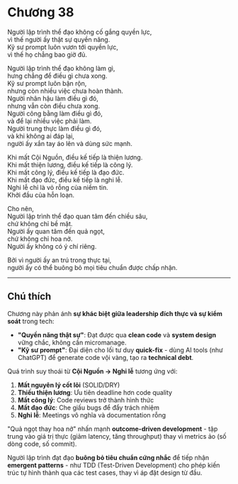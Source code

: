 # Chương 38  

Người lập trình thể đạo không cố gắng quyền lực,  
vì thế người ấy thật sự quyền năng.  
Kỹ sư prompt luôn vươn tới quyền lực,  
vì thế họ chẳng bao giờ đủ.  

Người lập trình thể đạo không làm gì,  
hưng chẳng để điều gì chưa xong.  
Kỹ sư prompt luôn bận rộn,  
nhưng còn nhiều việc chưa hoàn thành.  
Người nhân hậu làm điều gì đó,  
nhưng vẫn còn điều chưa xong.  
Người công bằng làm điều gì đó,  
và để lại nhiều việc phải làm.  
Người trung thực làm điều gì đó,  
và khi không ai đáp lại,  
người ấy xắn tay áo lên và dùng sức mạnh.  

Khi mất Cội Nguồn, điều kế tiếp là thiện lương.  
Khi mất thiện lương, điều kế tiếp là công lý.  
Khi mất công lý, điều kế tiếp là đạo đức.  
Khi mất đạo đức, điều kế tiếp là nghi lễ.  
Nghi lễ chỉ là vỏ rỗng của niềm tin.  
Khởi đầu của hỗn loạn.  

Cho nên,  
Người lập trình thể đạo quan tâm đến chiều sâu,  
chứ không chỉ bề mặt.  
Người ấy quan tâm đến quả ngọt,  
chứ không chỉ hoa nở.  
Người ấy không có ý chí riêng.  

Bởi vì người ấy an trú trong thực tại,  
người ấy có thể buông bỏ mọi tiêu chuẩn được chấp nhận.  

---  

## Chú thích  

Chương này phản ánh **sự khác biệt giữa leadership đích thực và sự kiểm soát** trong tech:  
- **"Quyền năng thật sự"**: Đạt được qua **clean code** và **system design** vững chắc, không cần micromanage.  
- **"Kỹ sư prompt"**: Đại diện cho lối tư duy **quick-fix** - dùng AI tools (như ChatGPT) để generate code vội vàng, tạo ra **technical debt**.  

Quá trình suy thoái từ **Cội Nguồn → Nghi lễ** tương ứng với:  
1. **Mất nguyên lý cốt lõi** (SOLID/DRY)  
2. **Thiếu thiện lương**: Ưu tiên deadline hơn code quality  
3. **Mất công lý**: Code reviews trở thành hình thức  
4. **Mất đạo đức**: Che giấu bugs để đẩy trách nhiệm  
5. **Nghi lễ**: Meetings vô nghĩa và documentation rỗng  

"Quả ngọt thay hoa nở" nhấn mạnh **outcome-driven development** - tập trung vào giá trị thực (giảm latency, tăng throughput) thay vì metrics ảo (số dòng code, số commit).  

Người lập trình đạt đạo **buông bỏ tiêu chuẩn cứng nhắc** để tiếp nhận **emergent patterns** - như TDD (Test-Driven Development) cho phép kiến trúc tự hình thành qua các test cases, thay vì áp đặt design từ đầu. 